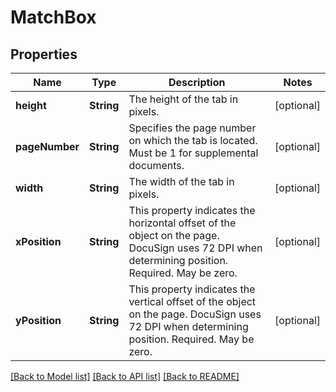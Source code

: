# MatchBox

## Properties
Name | Type | Description | Notes
------------ | ------------- | ------------- | -------------
**height** | **String** | The height of the tab in pixels. | [optional] 
**pageNumber** | **String** | Specifies the page number on which the tab is located. Must be 1 for supplemental documents.  | [optional] 
**width** | **String** | The width of the tab in pixels. | [optional] 
**xPosition** | **String** | This property indicates the horizontal offset of the object on the page. DocuSign uses 72 DPI when determining position. Required. May be zero.  | [optional] 
**yPosition** | **String** | This property indicates the vertical offset of the object on the page. DocuSign uses 72 DPI when determining position. Required. May be zero.  | [optional] 

[[Back to Model list]](../README.md#documentation-for-models) [[Back to API list]](../README.md#documentation-for-api-endpoints) [[Back to README]](../README.md)


